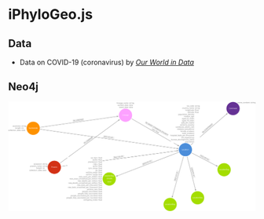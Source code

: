 # iPhyloGeo.js

## Data
- Data on COVID-19 (coronavirus) by  _[Our World in Data](https://github.com/owid/covid-19-data/tree/master/public/data)_




## Neo4j


<img src="./Neo4j/model.svg" alt="isolated" width="1000"/>
